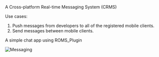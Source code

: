 A Cross-platform Real-time Messaging System (CRMS)

Use cases:
1. Push messages from developers to all of the registered mobile clients.
2. Send messages between mobile clients.


A simple chat app using ROMS_Plugin

![Messaging](https://github.com/ronipham/ROMS_Plugin/assets/156790681/9bac0961-7fb6-48c5-976f-3b618cd0c283)
